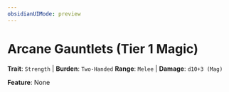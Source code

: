 ```yaml
---
obsidianUIMode: preview
---
```

# Arcane Gauntlets (Tier 1 Magic)

**Trait**: `Strength` | **Burden**: `Two-Handed`
**Range**: `Melee` | **Damage**: `d10+3 (Mag)`

**Feature**: None
